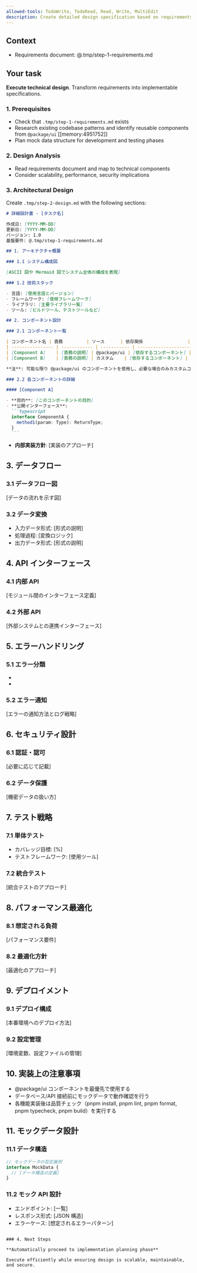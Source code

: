 ```yaml
---
allowed-tools: TodoWrite, TodoRead, Read, Write, MultiEdit
description: Create detailed design specification based on requirements (Stage 2 of Spec-Driven Development)
---
```


## Context

- Requirements document: @.tmp/step-1-requirements.md

## Your task

**Execute technical design**. Transform requirements into implementable specifications.

### 1. Prerequisites

- Check that `.tmp/step-1-requirements.md` exists
- Research existing codebase patterns and identify reusable components from `@package/ui` [[memory:4951752]]
- Plan mock data structure for development and testing phases

### 2. Design Analysis

- Read requirements document and map to technical components
- Consider scalability, performance, security implications

### 3. Architectural Design

Create `.tmp/step-2-design.md` with the following sections:

````markdown
# 詳細設計書 - [タスク名]

作成日: [YYYY-MM-DD]
更新日: [YYYY-MM-DD]
バージョン: 1.0
基盤要件: @.tmp/step-1-requirements.md

## 1. アーキテクチャ概要

### 1.1 システム構成図

[ASCII 図や Mermaid 図でシステム全体の構成を表現]

### 1.2 技術スタック

- 言語: [使用言語とバージョン]
- フレームワーク: [使用フレームワーク]
- ライブラリ: [主要ライブラリ一覧]
- ツール: [ビルドツール、テストツールなど]

## 2. コンポーネント設計

### 2.1 コンポーネント一覧

| コンポーネント名 | 責務         | ソース      | 依存関係                 |
| ---------------- | ------------ | ----------- | ------------------------ |
| [Component A]    | [責務の説明] | @package/ui | [依存するコンポーネント] |
| [Component B]    | [責務の説明] | カスタム    | [依存するコンポーネント] |

**注**: 可能な限り @package/ui のコンポーネントを使用し、必要な場合のみカスタムコンポーネントを作成する

### 2.2 各コンポーネントの詳細

#### [Component A]

- **目的**: [このコンポーネントの目的]
- **公開インターフェース**:
  ```typescript
  interface ComponentA {
    method1(param: Type): ReturnType;
  }
  ```
````

- **内部実装方針**: [実装のアプローチ]

## 3. データフロー

### 3.1 データフロー図

[データの流れを示す図]

### 3.2 データ変換

- 入力データ形式: [形式の説明]
- 処理過程: [変換ロジック]
- 出力データ形式: [形式の説明]

## 4. API インターフェース

### 4.1 内部 API

[モジュール間のインターフェース定義]

### 4.2 外部 API

[外部システムとの連携インターフェース]

## 5. エラーハンドリング

### 5.1 エラー分類

- [エラータイプ 1]: [対処方法]
- [エラータイプ 2]: [対処方法]

### 5.2 エラー通知

[エラーの通知方法とログ戦略]

## 6. セキュリティ設計

### 6.1 認証・認可

[必要に応じて記載]

### 6.2 データ保護

[機密データの扱い方]

## 7. テスト戦略

### 7.1 単体テスト

- カバレッジ目標: [%]
- テストフレームワーク: [使用ツール]

### 7.2 統合テスト

[統合テストのアプローチ]

## 8. パフォーマンス最適化

### 8.1 想定される負荷

[パフォーマンス要件]

### 8.2 最適化方針

[最適化のアプローチ]

## 9. デプロイメント

### 9.1 デプロイ構成

[本番環境へのデプロイ方法]

### 9.2 設定管理

[環境変数、設定ファイルの管理]

## 10. 実装上の注意事項

- @package/ui コンポーネントを最優先で使用する
- データベース/API 接続前にモックデータで動作確認を行う
- 各機能実装後は品質チェック（pnpm install, pnpm lint, pnpm format, pnpm typecheck, pnpm build）を実行する

## 11. モックデータ設計

### 11.1 データ構造

```typescript
// モックデータの型定義例
interface MockData {
  // [データ構造の定義]
}
```

### 11.2 モック API 設計

- エンドポイント: [一覧]
- レスポンス形式: [JSON 構造]
- エラーケース: [想定されるエラーパターン]

```

### 4. Next Steps

**Automatically proceed to implementation planning phase**

Execute efficiently while ensuring design is scalable, maintainable, and secure.
```
